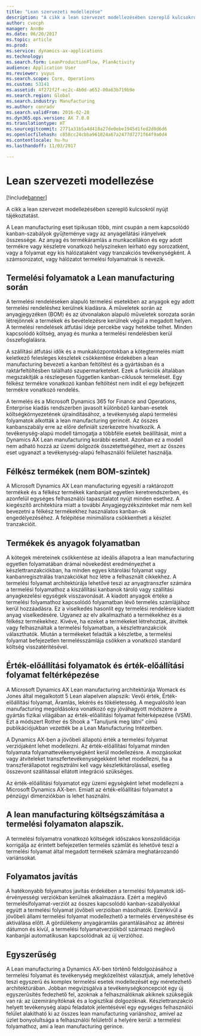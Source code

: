 ```yaml
---
title: "Lean szervezeti modellezése"
description: "A cikk a lean szervezet modellezésében szereplő kulcsokról nyújt tájékoztatást."
author: cvocph
manager: AnnBe
ms.date: 06/20/2017
ms.topic: article
ms.prod: 
ms.service: dynamics-ax-applications
ms.technology: 
ms.search.form: LeanProductionFlow, PlanActivity
audience: Application User
ms.reviewer: yuyus
ms.search.scope: Core, Operations
ms.custom: 53141
ms.assetid: 4f272f2f-ec2c-4b0d-a652-00a63b719b9e
ms.search.region: Global
ms.search.industry: Manufacturing
ms.author: conradv
ms.search.validFrom: 2016-02-28
ms.dyn365.ops.version: AX 7.0.0
ms.translationtype: HT
ms.sourcegitcommit: 2771a31b5a4d418a27de0ebe1945d1fed2d8d6d6
ms.openlocfilehash: c858cc24cbba961024a67a2477d7271f64f9a0d4
ms.contentlocale: hu-hu
ms.lasthandoff: 11/03/2017

---
```


# <a name="modeling-a-lean-organization"></a>Lean szervezeti modellezése

[!include[banner](../includes/banner.md)]


A cikk a lean szervezet modellezésében szereplő kulcsokról nyújt tájékoztatást. 

A Lean manufacturing eset tipikusan több, mint csupán a nem kapcsolódó kanban-szabályok gyűjteménye vagy az anyagellátási irányelvek összessége. Az anyag és termékáramlás a munkacellákon és egy adott termékre vagy készletre vonatkozó helyszíneken leírható egy sorozatként, vagy a folyamat egy kis hálózataként vagy tranzakciós tevékenységként. A számsorozatot, vagy hálózatot termelési folyamatnak is nevezik.

## <a name="production-flows-in-lean-manufacturing"></a>Termelési folyamatok a Lean manufacturing során
A termelési rendeléseken alapuló termelési esetekben az anyagok egy adott termelési rendeléshez kerülnek kiadásra. A műveletek során az anyagjegyzéken (BOM) és az útvonalakon alapuló műveletek sorozata során létrejönnek a termékek és bevételezésre kerülnek végül a megadott helyen. A termelési rendelések átfutási ideje percekbe vagy hetekbe telhet. Minden kapcsolódó költség, anyag és munka a termelési rendelésben kerül összefoglalásra. 

A szállítási átfutási idők és a munkaközpontokban a kötegtermelés miatt keletkező felesleges készletek csökkentése érdekében a lean manufacturing bevezeti a kanban feltöltést és a gyártásban és a raktárfeltöltésben található szupermarketeket. Ezek a funkciók általában megszakítják a részlegesen független kanban-ciklusok termelését. Egy félkész termékre vonatkozó kanban feltöltést nem indít el egy befejezett termékre vonatkozó rendelés. 

A termelés és a Microsoft Dynamics 365 for Finance and Operations, Enterprise kiadás rendszerben javasolt különböző kanban-esetek költségkörnyezetének újraindításához, a tevékenység alapú termelési folyamatok alkották a lean manufacturing gerincét. Az összes kanbanszabály erre az előre definiált szerkezetre hivatkozik. A tevékenység-alapú modell támogatja a többféle esetek beállítását, mint a Dynamics AX Lean manufacturing korábbi eseteit. Azonban ez a modell nem adható hozzá az üzemi dolgozók összetettségéhez, mert az összes eset ugyanazt a tevékenység-alapú felhasználói felületet használja.

## <a name="semi-finished-products-non-bom-levels"></a>Félkész termékek (nem BOM-szintek)
A Microsoft Dynamics AX Lean manufacturing egyesíti a raktározott termékek és a félkész termékek kanbanjait egyetlen keretrendszerben, és azonfelül egységes felhasználói tapasztalatot nyújt minden esethez. A kiegészítő architektúra miatt a további Anyagjegyzékszinteket már nem kell bevezetni a félkész termékekhez használatos kanban-ok engedélyezéséhez. A felépítése minimálisra csökkentheti a készlet tranzakcióit.

## <a name="products-and-material-in-work-in-progress"></a>Termékek és anyagok folyamatban
A kötegek méreteinek csökkentése az ideális állapotra a lean manufacturing egyetlen folyamatában drámai növekedést eredményezhet a készlettranzakciókban, ha minden egyes kitárolási folyamat vagy kanbanregisztrálás tranzakciókat hoz létre a felhasznált cikkekhez. A termelési folyamat architektúrája lehetővé teszi az anyagtranszfer számára a termelési folyamathoz a kiszállítási kanbanok tároló vagy szállítási anyagkezelési egységek visszavonását. A kiadott anyagok értéke a termelési folyamathoz kapcsolódó folyamatban lévő termelés számlájához kerül hozzáadásra. Ez a viselkedés hasonlít egy termelési rendelésre kiadott anyag viselkedésére. Ugyanez az elv alkalmazható a termékekhez és a félkész termékekhez. Kivéve, ha ezeket a termékeket létrehoztak, átvittek vagy felhasználtak a termelési folyamatban, a készlettranzakciók választhatók. Miután a termékeket feladták a készletbe, a termelési folyamat befejezetlen termelésszámlája csökken a vonatkozó standard költség visszatérítésével.

## <a name="value-streams-and-value-stream-mapping"></a>Érték-előállítási folyamatok és érték-előállítási folyamat feltérképezése
A Microsoft Dynamics AX Lean manufacturing architektúrája Womack és Jones által megalkotott 5 Lean alapelven alapszik: Vevői érték, Érték-előállítási folyamat, Áramlás, lekérés és tökéletesség. A megvalósító lean manufacturing megoldásokra vonatkozó egy jóváhagyott módszere a gyártás fizikai világában az érték-előállítási folyamat feltérképezése (VSM). Ezt a módszert Rother és Shook a "Tanuljunk meg látni" című publikációjukban vezették be a Lean Manufacturing Intézetben. 

A Dynamics AX-ben a jövőbeli állapotú érték a termelési folyamat verziójaként lehet modellezni. Az érték-előállítási folyamat minden folyamata folyamattevékenységként kerül modellezésre. A mozgásokat vagy átviteleket transzfertevékenységekként lehet modellezni, ha a transzferállapotot regisztrálni kell vagy készletkitárolással, esetleg összevont szállítással ellátott integráció szükséges. 

Az érték-előállítási folyamatot egy üzemi egységként lehet modellezni a Microsoft Dynamics AX-ben. Emiatt az érték-előállítási folyamatot a pénzügyi dimenziókban is lehet használni.

## <a name="costing-for-lean-manufacturing-based-on-the-production-flow"></a>A lean manufacturing költségszámítása a termelési folyamaton alapszik.
A termelési folyamatra vonatkozó költségek időszakos konszolidációja korrigálja az érintett befejezetlen termelés számlát és lehetővé teszi a termelési folyamat által megadott termékek számára meghatározandó variánsokat.

## <a name="continuous-improvement"></a>Folyamatos javítás
A hatékonyabb folyamatos javítás érdekében a termelési folyamatok idő-érvényességi verziókban kerülnek alkalmazásra. Ezért a meglévő termelésifolyamat-verziót az összes kapcsolódó kanban-szabályokkal együtt a termelési folyamat jövőbeli verzióiban másolhatók. Ezenkívül a jövőbeli állami termelési folyamat modellezhető a termelés érvényesítése és aktiválása előtt. A gördülékeny anyagáramlás garantálásához az áttérési dátumon és kívül, a termelési folyamatverziókból származó meglévő kanbanjai automatikusan kapcsolódnak az új verzióhoz.

## <a name="simplicity"></a>Egyszerűség
A Lean manufacturing a Dynamics AX-ben történő feldolgozásához a termelési folyamat és tevékenység megközelítést választjuk, amely lehetővé teszi egyszerű és komplex termelési esetek modellezését egy méretezhető architektúrában. Jobban megvizsgálva a tevékenységkoncepciót egy új egyszerűsítés fedezhető fel, azoknak a felhasználóknak akiknek szükségük van rá: az üzemirányítóknak és a logisztikai dolgozóknak. Készlettranzakció helyett tevékenység alapú feladatok jelentésével egy egységes felhasználói felület alakítható ki az összes lean manufacturing variánshoz, amivel az üzlet bonyolultsága a felhasználói felületről a helyére kerül: a termelési folyamathoz, ami a lean manufacturing gerince.




